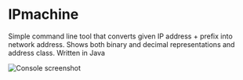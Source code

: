 # IPmachine
Simple command line tool that converts given IP address + prefix into network address. 
Shows both binary and decimal representations and address class. Written in Java

![](https://i.gyazo.com/aa46a37f5500a45f3dee4ffdb5ee328c.png "Console screenshot")
